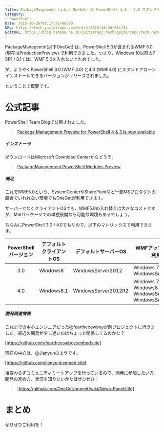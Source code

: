 ```yaml
---
Title: PackageMangement (a.k.a OneGet) の PowerShell 3.0 - 4.0 スタンドアローンインストール版について
Category:
- PowerShell
Date: 2015-10-26T01:17:41+09:00
URL: https://tech.guitarrapc.com/entry/2015/10/26/011741
EditURL: https://blog.hatena.ne.jp/guitarrapc_tech/guitarrapc-tech.hatenablog.com/atom/entry/6653458415125843802
---
```


PackageManagemtn(以下OneGet) は、PowerShell 5.0が含まれるWMF 5.0 (現在はProductionPreview) で利用できました。つまり、Windows 10以前の7 SP1 / 8.1では、WMF 5.0を入れないとだめでした。

が、ようやくPowerShell 3.0 (WMF 3.0) と4.0 (WMF4.0) にスタンドアローンインストールできるバージョンがリリースされました。

ということで概要です。


# 公式記事

PowerShell Team Blogで公開されました。

> [Package Management Preview for PowerShell 4 & 3 is now available](http://blogs.msdn.com/b/powershell/archive/2015/10/09/package-management-preview-for-powershell-4-amp-3-is-now-available.aspx)


##### インストーラ

ダウンロードはMicrosoft Download Centerからどうぞ。

> [PackageManagement PowerShell Modules Preview](https://www.microsoft.com/en-us/download/details.aspx?id=49186)


##### 補足

これでWMF5.0という、SystemCenterやSharePointなど一部MSプロダクトの競合でいれれない環境でもOneGetが利用できます。

サーバーでなくクライアントOSでも、WMF5.0の入れ替えは大きなコストですが、MSIパッケージでの単独展開なら可能な環境もあるでしょう。

ちなみにPowerShell 3.0 / 4.0でもなので、以下のマトリックスで利用できます。

PowerShellバージョン | デフォルトクライアントOS | デフォルトサーバーOS | WMFアップグレードで利用可能
:----:| ---- | ---- | ----
3.0 | Windows8 | WindowsServer2012 | Windows 7SP1 <br/> WindowsServer2008R2
4.0 | Windows8.1 | WindowsServer2012R2 | Windows 7SP1 <br/> Windows8 <br/> WindowsServer2008R2 <br/> WindowsServer2012

##### 開発関連情報

これまでの中心エンジニアだった[@fearthecowboy](https://twitter.com/fearthecowboy)が別プロジェクトに行きました。最近の開発が少し遅いのはちょっと関係してるのかな？

[https://github.com/fearthecowboy:embed:cite]

現在の中心は、@Jianyunのようです。

[https://github.com/jianyunt:embed:cite]

相変わらずコミュニティミートアップを行っているので、開発に参加したい方、開発の進め方、状況を知りたいかたはぜひぜひ！

> [https://github.com/OneGet/oneget/wiki/News-Panel:title]


# まとめ

ぜひぜひご利用を！

